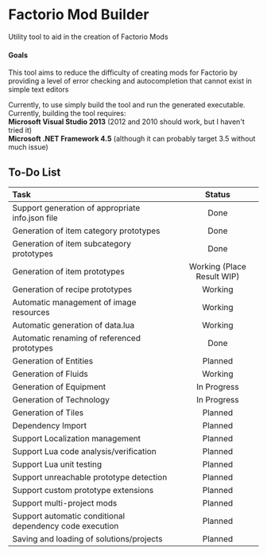 # Factorio Mod Builder
Utility tool to aid in the creation of Factorio Mods

#### Goals
This tool aims to reduce the difficulty of creating mods for Factorio by 
providing a level of error checking and autocompletion that cannot exist in
simple text editors 

Currently, to use simply build the tool and run the generated executable.  Currently,
building the tool requires:  
**Microsoft Visual Studio 2013** (2012 and 2010 should work, but I haven't tried it)  
**Microsoft .NET Framework 4.5** (although it can probably target 3.5 without much issue)

## To-Do List
| Task | Status |     
| :--| :-: |
| Support generation of appropriate info.json file | Done |
| Generation of item category prototypes | Done |
| Generation of item subcategory prototypes | Done |
| Generation of item prototypes | Working (Place Result WIP) |
| Generation of recipe prototypes | Working |
| Automatic management of image resources | Working |
| Automatic generation of data.lua | Working |
| Automatic renaming of referenced prototypes | Done |
| Generation of Entities | Planned |
| Generation of Fluids | Working |
| Generation of Equipment | In Progress |
| Generation of Technology | In Progress |
| Generation of Tiles | Planned |
| Dependency Import | Planned |
| Support Localization management | Planned |
| Support Lua code analysis/verification | Planned |
| Support Lua unit testing | Planned |
| Support unreachable prototype detection | Planned |
| Support custom prototype extensions | Planned |
| Support multi-project mods | Planned |
| Support automatic conditional dependency code execution | Planned |
| Saving and loading of solutions/projects | Planned |

